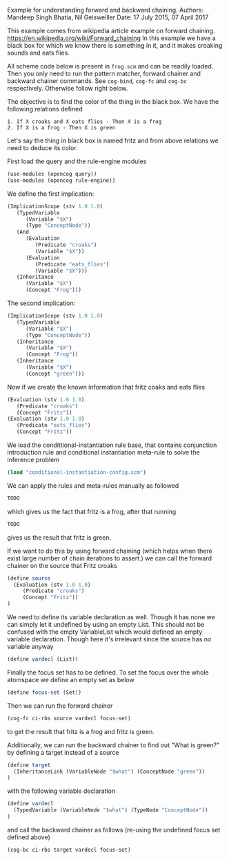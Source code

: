 Example for understanding forward and backward chaining.
Authors: Mandeep Singh Bhatia, Nil Geisweiller
Date: 17 July 2015, 07 April 2017

This example comes from wikipedia article example on forward chaining.
https://en.wikipedia.org/wiki/Forward_chaining In this example we have
a black box for which we know there is something in it, and it makes
croaking sounds and eats flies.

All scheme code below is present in `frog.scm` and can be readily
loaded. Then you only need to run the pattern matcher, forward chainer
and backward chainer commands. See `cog-bind`, `cog-fc` and `cog-bc`
respectively. Otherwise follow right below.

The objective is to find the color of the thing in the black box. We
have the following relations defined

```
1. If X croaks and X eats flies - Then X is a frog
2. If X is a frog - Then X is green
```

Let's say the thing in black box is named fritz and from above
relations we need to deduce its color.

First load the query and the rule-engine modules
```scheme
(use-modules (opencog query))
(use-modules (opencog rule-engine))
```

We define the first implication:
```scheme
(ImplicationScope (stv 1.0 1.0)
   (TypedVariable
      (Variable "$X")
      (Type "ConceptNode"))
   (And
      (Evaluation
         (Predicate "croaks")
         (Variable "$X"))
      (Evaluation
         (Predicate "eats_flies")
         (Variable "$X")))
   (Inheritance
      (Variable "$X")
      (Concept "Frog")))
```

The second implication:
```scheme
(ImplicationScope (stv 1.0 1.0)
   (TypedVariable
      (Variable "$X")
      (Type "ConceptNode"))
   (Inheritance
      (Variable "$X")
      (Concept "Frog"))
   (Inheritance
      (Variable "$X")
      (Concept "green")))
```

Now if we create the known information that fritz coaks and eats flies
```scheme
(Evaluation (stv 1.0 1.0)
   (Predicate "croaks")
   (Concept "Fritz"))
(Evaluation (stv 1.0 1.0)
   (Predicate "eats_flies")
   (Concept "Fritz"))
```

We load the condittional-instantiation rule base, that contains
conjunction introduction rule and conditional instantiation meta-rule
to solve the inference problem
```scheme
(load "conditional-instantiation-config.scm")
```

We can apply the rules and meta-rules manually as followed
```scheme
TODO
```
which gives us the fact that fritz is a frog, after that running
```scheme
TODO
```
gives us the result that fritz is green.

If we want to do this by using forward chaining (which helps when
there exist large number of chain iterations to assert.) we can call
the forward chainer on the source that Fritz croaks
```scheme
(define source
  (Evaluation (stv 1.0 1.0)
     (Predicate "croaks")
     (Concept "Fritz"))
)
```

We need to define its variable declaration as well. Though it has none
we can simply let it undefined by using an empty List. This should not
be confused with the empty VariableList which would defined an empty
variable declaration. Though here it's irrelevant since the source has
no variable anyway
```scheme
(define vardecl (List))
```

Finally the focus set has to be defined. To set the focus over the
whole atomspace we define an empty set as below
```scheme
(define focus-set (Set))
```

Then we can run the forward chainer
```scheme
(cog-fc ci-rbs source vardecl focus-set)
```
to get the result that fritz is a frog and fritz is green.

Additionally, we can run the backward chainer to find out "What is
green?" by defining a target instead of a source
```scheme
(define target
  (InheritanceLink (VariableNode "$what") (ConceptNode "green"))
)
```

with the following variable declaration
```scheme
(define vardecl
  (TypedVariable (VariableNode "$what") (TypeNode "ConceptNode"))
)
```

and call the backward chainer as follows (re-using the undefined focus
set defined above)
```scheme
(cog-bc ci-rbs target vardecl focus-set)
```
